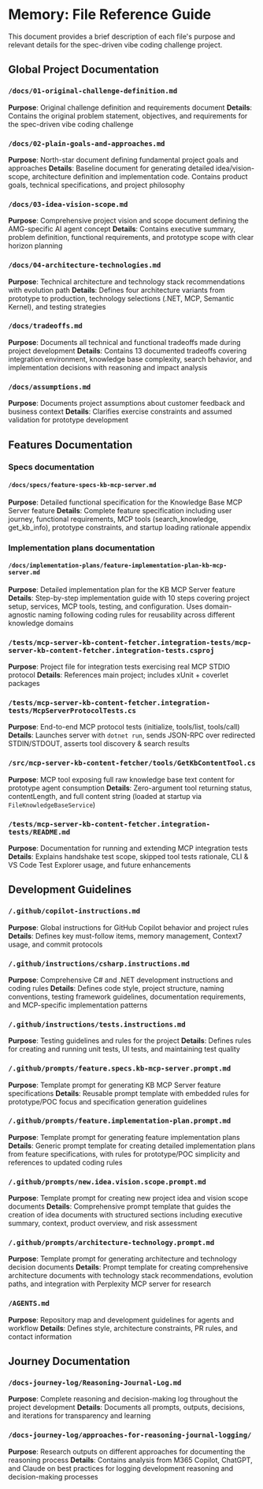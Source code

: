 # Memory: File Reference Guide

This document provides a brief description of each file's purpose and relevant details for the spec-driven vibe coding challenge project.

## Global Project Documentation

### `/docs/01-original-challenge-definition.md`
**Purpose**: Original challenge definition and requirements document
**Details**: Contains the original problem statement, objectives, and requirements for the spec-driven vibe coding challenge

### `/docs/02-plain-goals-and-approaches.md`
**Purpose**: North-star document defining fundamental project goals and approaches
**Details**: Baseline document for generating detailed idea/vision-scope, architecture definition and implementation code. Contains product goals, technical specifications, and project philosophy

### `/docs/03-idea-vision-scope.md`
**Purpose**: Comprehensive project vision and scope document defining the AMG-specific AI agent concept
**Details**: Contains executive summary, problem definition, functional requirements, and prototype scope with clear horizon planning

### `/docs/04-architecture-technologies.md`  
**Purpose**: Technical architecture and technology stack recommendations with evolution path
**Details**: Defines four architecture variants from prototype to production, technology selections (.NET, MCP, Semantic Kernel), and testing strategies

### `/docs/tradeoffs.md`
**Purpose**: Documents all technical and functional tradeoffs made during project development
**Details**: Contains 13 documented tradeoffs covering integration environment, knowledge base complexity, search behavior, and implementation decisions with reasoning and impact analysis

### `/docs/assumptions.md`
**Purpose**: Documents project assumptions about customer feedback and business context
**Details**: Clarifies exercise constraints and assumed validation for prototype development

## Features Documentation

### Specs documentation

#### `/docs/specs/feature-specs-kb-mcp-server.md`
**Purpose**: Detailed functional specification for the Knowledge Base MCP Server feature
**Details**: Complete feature specification including user journey, functional requirements, MCP tools (search_knowledge, get_kb_info), prototype constraints, and startup loading rationale appendix

### Implementation plans documentation

#### `/docs/implementation-plans/feature-implementation-plan-kb-mcp-server.md`
**Purpose**: Detailed implementation plan for the KB MCP Server feature
**Details**: Step-by-step implementation guide with 10 steps covering project setup, services, MCP tools, testing, and configuration. Uses domain-agnostic naming following coding rules for reusability across different knowledge domains

### `/tests/mcp-server-kb-content-fetcher.integration-tests/mcp-server-kb-content-fetcher.integration-tests.csproj`
**Purpose**: Project file for integration tests exercising real MCP STDIO protocol
**Details**: References main project; includes xUnit + coverlet packages

### `/tests/mcp-server-kb-content-fetcher.integration-tests/McpServerProtocolTests.cs`
**Purpose**: End-to-end MCP protocol tests (initialize, tools/list, tools/call)
**Details**: Launches server with `dotnet run`, sends JSON-RPC over redirected STDIN/STDOUT, asserts tool discovery & search results

### `/src/mcp-server-kb-content-fetcher/tools/GetKbContentTool.cs`
**Purpose**: MCP tool exposing full raw knowledge base text content for prototype agent consumption
**Details**: Zero-argument tool returning status, contentLength, and full content string (loaded at startup via `FileKnowledgeBaseService`)

### `/tests/mcp-server-kb-content-fetcher.integration-tests/README.md`
**Purpose**: Documentation for running and extending MCP integration tests
**Details**: Explains handshake test scope, skipped tool tests rationale, CLI & VS Code Test Explorer usage, and future enhancements

## Development Guidelines

### `/.github/copilot-instructions.md`
**Purpose**: Global instructions for GitHub Copilot behavior and project rules
**Details**: Defines key must-follow items, memory management, Context7 usage, and commit protocols

### `/.github/instructions/csharp.instructions.md`
**Purpose**: Comprehensive C# and .NET development instructions and coding rules
**Details**: Defines code style, project structure, naming conventions, testing framework guidelines, documentation requirements, and MCP-specific implementation patterns

### `/.github/instructions/tests.instructions.md`
**Purpose**: Testing guidelines and rules for the project
**Details**: Defines rules for creating and running unit tests, UI tests, and maintaining test quality

### `/.github/prompts/feature.specs.kb-mcp-server.prompt.md`
**Purpose**: Template prompt for generating KB MCP Server feature specifications
**Details**: Reusable prompt template with embedded rules for prototype/POC focus and specification generation guidelines

### `/.github/prompts/feature.implementation-plan.prompt.md`
**Purpose**: Template prompt for generating feature implementation plans
**Details**: Generic prompt template for creating detailed implementation plans from feature specifications, with rules for prototype/POC simplicity and references to updated coding rules

### `/.github/prompts/new.idea.vision.scope.prompt.md`
**Purpose**: Template prompt for creating new project idea and vision scope documents
**Details**: Comprehensive prompt template that guides the creation of idea documents with structured sections including executive summary, context, product overview, and risk assessment

### `/.github/prompts/architecture-technology.prompt.md`
**Purpose**: Template prompt for generating architecture and technology decision documents
**Details**: Prompt template for creating comprehensive architecture documents with technology stack recommendations, evolution paths, and integration with Perplexity MCP server for research

### `/AGENTS.md`
**Purpose**: Repository map and development guidelines for agents and workflow
**Details**: Defines style, architecture constraints, PR rules, and contact information

## Journey Documentation

### `/docs-journey-log/Reasoning-Journal-Log.md`
**Purpose**: Complete reasoning and decision-making log throughout the project development
**Details**: Documents all prompts, outputs, decisions, and iterations for transparency and learning

### `/docs-journey-log/approaches-for-reasoning-journal-logging/`
**Purpose**: Research outputs on different approaches for documenting the reasoning process
**Details**: Contains analysis from M365 Copilot, ChatGPT, and Claude on best practices for logging development reasoning and decision-making processes
